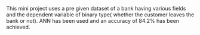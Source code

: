 This mini project uses a pre given dataset of a bank having various fields and the dependent variable of binary type( whether the customer leaves the bank or not). ANN has been used and an accuracy of 84.2% has been achieved.
